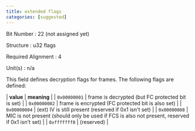 ```yaml
---
title: extended flags
categories: [suggested]
---
```

Bit Number
: 22 (not assigned yet)

Structure
: u32 flags

Required Alignment
: 4

Unit(s)
: n/a

This field defines decryption flags for frames. The following flags are
defined:

| **value** | **meaning** |
| `0x00000001` | frame is decrypted (but FC protected bit is set) |
| `0x00000002` | frame is encrypted (FC protected bit is also set) |
| `0x00000004` | (ext) IV is still present (reserved if 0x1 isn't set) |
| `0x00000008` | MIC is not present (should only be used if FCS is also not present, reserved if 0x1 isn't set) |
| `0xfffffff0` | (reserved) |
